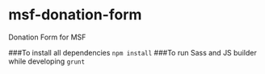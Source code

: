 # msf-donation-form
Donation Form for MSF

###To install all dependencies
`npm install`
###To run Sass and JS builder while developing
`grunt`
